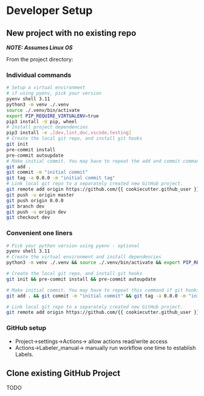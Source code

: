 # Developer Setup

## New project with no existing repo
<!-- dev -->
***NOTE: Assumes Linux OS***

From the project directory:

### Individual commands

```bash
# Setup a virtual environment
# if using pyenv, pick your version
pyenv shell 3.11
python3 -m venv ./.venv
source ./.venv/bin/activate
export PIP_REQUIRE_VIRTUALENV=true
pip3 install -U pip, wheel
# Install project dependencies 
pip3 install -e .[dev,lint,doc,vscode,testing]
# Create the local git repo, and install git hooks
git init
pre-commit install
pre-commit autoupdate
# Make initial commit. You may have to repeat the add and commit commands if git hooks modify files.
git add .
git commit -m "initial commit"
git tag -a 0.0.0 -m "initial commit tag"
# Link local git repo to a separately created new GitHub project.
git remote add origin https://github.com/{{ cookiecutter.github_user }}/{{ cookiecutter.project_name }}.git
git push -u origin master
git push origin 0.0.0
git branch dev
git push -u origin dev
git checkout dev
```

### Convenient one liners

```bash
# Pick your python version using pyenv - optional
pyenv shell 3.11
# Create the virtual environment and install dependencies
python3 -m venv ./.venv && source ./.venv/bin/activate && export PIP_REQUIRE_VIRTUALENV=true && pip3 install -U pip && pip3 install -e .[dev,lint,doc,vscode,testing]
```

```bash
# Create the local git repo, and install git hooks
git init && pre-commit install && pre-commit autoupdate
```

```bash
# Make initial commit. You may have to repeat this command if git hooks modify files
git add . && git commit -m "initial commit" && git tag -a 0.0.0 -m "initial commit tag"
```

```bash
# Link local git repo to a separately created new GitHub project.
git remote add origin https://github.com/{{ cookiecutter.github_user }}/{{ cookiecutter.project_name }}.git && git push -u origin master && git push origin 0.0.0 && git branch dev && git push -u origin dev && git checkout dev
```

### GitHub setup

- Project->settings->Actions-> allow actions read/write access
- Actions->Labeler_manual-> manually run workflow one time to establish Labels.

## Clone existing GitHub Project

TODO
<!-- end-dev -->